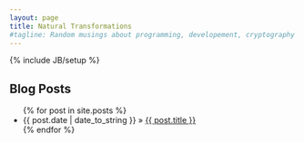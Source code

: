 ```yaml
---
layout: page
title: Natural Transformations
#tagline: Random musings about programming, developement, cryptography and security
---
```

{% include JB/setup %}

## Blog Posts

<ul class="posts">
  {% for post in site.posts %}
    <li><span>{{ post.date | date_to_string }}</span> &raquo; <a href="{{ BASE_PATH }}{{ post.url }}">{{ post.title }}</a></li>
  {% endfor %}
</ul>
